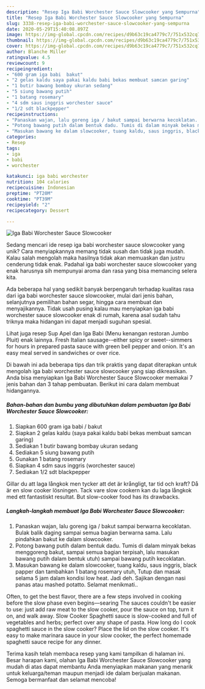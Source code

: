 ```yaml
---
description: "Resep Iga Babi Worchester Sauce Slowcooker yang Sempurna"
title: "Resep Iga Babi Worchester Sauce Slowcooker yang Sempurna"
slug: 3338-resep-iga-babi-worchester-sauce-slowcooker-yang-sempurna
date: 2020-05-29T15:40:08.897Z
image: https://img-global.cpcdn.com/recipes/d9b63c19ca4779c7/751x532cq70/iga-babi-worchester-sauce-slowcooker-foto-resep-utama.jpg
thumbnail: https://img-global.cpcdn.com/recipes/d9b63c19ca4779c7/751x532cq70/iga-babi-worchester-sauce-slowcooker-foto-resep-utama.jpg
cover: https://img-global.cpcdn.com/recipes/d9b63c19ca4779c7/751x532cq70/iga-babi-worchester-sauce-slowcooker-foto-resep-utama.jpg
author: Blanche Miller
ratingvalue: 4.5
reviewcount: 9
recipeingredient:
- "600 gram iga babi  bakut"
- "2 gelas kaldu saya pakai kaldu babi bekas membuat samcan garing"
- "1 butir bawang bombay ukuran sedang"
- "5 siung bawang putih"
- "1 batang rosemary"
- "4 sdm saus inggris worchester sauce"
- "1/2 sdt blackpepper"
recipeinstructions:
- "Panaskan wajan, lalu goreng iga / bakut sampai berwarna kecoklatan. Bulak balik daging sampai semua bagian berwarna sama. Lalu pindahkan bakut ke dalam slowcooker."
- "Potong bawang putih dalam bentuk dadu. Tumis di dalam minyak bekas menggoreng bakut, sampai semua bagian terpisah, lalu masukan bawang putih dalam bentuk utuh) sampai bawang putih kecoklatan."
- "Masukan bawang ke dalam slowcooker, tuang kaldu, saus inggris, black papper dan tambahkan 1 batang rosemary utuh, Tutup dan masak selama 5 jam dalam kondisi low heat. Jadi deh. Sajikan dengan nasi panas atau mashed potatto. Selamat menikmati.."
categories:
- Resep
tags:
- iga
- babi
- worchester

katakunci: iga babi worchester 
nutrition: 104 calories
recipecuisine: Indonesian
preptime: "PT20M"
cooktime: "PT39M"
recipeyield: "2"
recipecategory: Dessert

---
```



![Iga Babi Worchester Sauce Slowcooker](https://img-global.cpcdn.com/recipes/d9b63c19ca4779c7/751x532cq70/iga-babi-worchester-sauce-slowcooker-foto-resep-utama.jpg)

Sedang mencari ide resep iga babi worchester sauce slowcooker yang unik? Cara menyiapkannya memang tidak susah dan tidak juga mudah. Kalau salah mengolah maka hasilnya tidak akan memuaskan dan justru cenderung tidak enak. Padahal iga babi worchester sauce slowcooker yang enak harusnya sih mempunyai aroma dan rasa yang bisa memancing selera kita.

Ada beberapa hal yang sedikit banyak berpengaruh terhadap kualitas rasa dari iga babi worchester sauce slowcooker, mulai dari jenis bahan, selanjutnya pemilihan bahan segar, hingga cara membuat dan menyajikannya. Tidak usah pusing kalau mau menyiapkan iga babi worchester sauce slowcooker enak di rumah, karena asal sudah tahu triknya maka hidangan ini dapat menjadi suguhan spesial.

Lihat juga resep Sup Apel dan Iga Babi (Menu kenangan restoran Jumbo Pluit) enak lainnya. Fresh Italian sausage--either spicy or sweet--simmers for hours in prepared pasta sauce with green bell pepper and onion. It&#39;s an easy meal served in sandwiches or over rice.


Di bawah ini ada beberapa tips dan trik praktis yang dapat diterapkan untuk mengolah iga babi worchester sauce slowcooker yang siap dikreasikan. Anda bisa menyiapkan Iga Babi Worchester Sauce Slowcooker memakai 7 jenis bahan dan 3 tahap pembuatan. Berikut ini cara dalam membuat hidangannya.

<!--inarticleads1-->

##### Bahan-bahan dan bumbu yang dibutuhkan dalam pembuatan Iga Babi Worchester Sauce Slowcooker:

1. Siapkan 600 gram iga babi / bakut
1. Siapkan 2 gelas kaldu (saya pakai kaldu babi bekas membuat samcan garing)
1. Sediakan 1 butir bawang bombay ukuran sedang
1. Sediakan 5 siung bawang putih
1. Gunakan 1 batang rosemary
1. Siapkan 4 sdm saus inggris (worchester sauce)
1. Sediakan 1/2 sdt blackpepper


Gillar du att laga långkok men tycker att det är krångligt, tar tid och kraft? Då är en slow cooker lösningen. Tack vare slow cookern kan du laga långkok med ett fantastiskt resultat. But slow-cooker food has its drawbacks. 

<!--inarticleads2-->

##### Langkah-langkah membuat Iga Babi Worchester Sauce Slowcooker:

1. Panaskan wajan, lalu goreng iga / bakut sampai berwarna kecoklatan. Bulak balik daging sampai semua bagian berwarna sama. Lalu pindahkan bakut ke dalam slowcooker.
1. Potong bawang putih dalam bentuk dadu. Tumis di dalam minyak bekas menggoreng bakut, sampai semua bagian terpisah, lalu masukan bawang putih dalam bentuk utuh) sampai bawang putih kecoklatan.
1. Masukan bawang ke dalam slowcooker, tuang kaldu, saus inggris, black papper dan tambahkan 1 batang rosemary utuh, Tutup dan masak selama 5 jam dalam kondisi low heat. Jadi deh. Sajikan dengan nasi panas atau mashed potatto. Selamat menikmati..


Often, to get the best flavor, there are a few steps involved in cooking before the slow phase even begins—searing The sauces couldn&#39;t be easier to use: just add raw meat to the slow cooker, pour the sauce on top, turn it on, and walk away. Slow Cooker Spaghetti sauce is slow-cooked and full of vegetables and herbs; perfect over any shape of pasta. How long do I cook spaghetti sauce in the slow cooker? Place the lid on the slow cooker. It&#39;s easy to make marinara sauce in your slow cooker, the perfect homemade spaghetti sauce recipe for any dinner. 

Terima kasih telah membaca resep yang kami tampilkan di halaman ini. Besar harapan kami, olahan Iga Babi Worchester Sauce Slowcooker yang mudah di atas dapat membantu Anda menyiapkan makanan yang menarik untuk keluarga/teman maupun menjadi ide dalam berjualan makanan. Semoga bermanfaat dan selamat mencoba!
